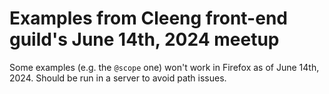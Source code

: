 # Examples from Cleeng front-end guild's June 14th, 2024 meetup

Some examples (e.g. the `@scope` one) won't work in Firefox as of June 14th, 2024. Should be run in a server to avoid path issues.

